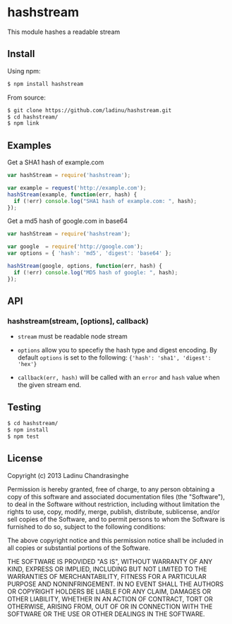 # hashstream

This module hashes a readable stream

## Install
Using npm:
```sh
$ npm install hashstream
```
From source:
```sh
$ git clone https://github.com/ladinu/hashstream.git
$ cd hashstream/
$ npm link
```

## Examples

Get a SHA1 hash of example.com
```js
var hashStream = require('hashstream');

var example = request('http://example.com');
hashStream(example, function(err, hash) {
  if (!err) console.log("SHA1 hash of example.com: ", hash);
});
```

Get a md5 hash of google.com in base64
```js
var hashStream = require('hashstream');

var google  = require('http://google.com');
var options = { 'hash': 'md5', 'digest': 'base64' };

hashStream(google, options, function(err, hash) {
  if (!err) console.log("MD5 hash of google: ", hash);
});
```
## API

### hashstream(stream, [options], callback)

  * `stream` must be readable node stream 
  
  * `options` allow you to specefiy the hash type and digest encoding. By default
    `options` is set to the following: `{'hash': 'sha1', 'digest': 'hex'}`

  * `callback(err, hash)` will be called with an `error` and `hash` value when the given 
    stream end.



## Testing

```sh
$ cd hashstream/
$ npm install
$ npm test
```

## License

Copyright (c) 2013 Ladinu Chandrasinghe

Permission is hereby granted, free of charge, to any person obtaining a copy of this
software and associated documentation files (the "Software"), to deal in the Software
without restriction, including without limitation the rights to use, copy, modify,
merge, publish, distribute, sublicense, and/or sell copies of the Software, and to
permit persons to whom the Software is furnished to do so, subject to the following
conditions:

The above copyright notice and this permission notice shall be included in all copies
or substantial portions of the Software.

THE SOFTWARE IS PROVIDED "AS IS", WITHOUT WARRANTY OF ANY KIND, EXPRESS OR IMPLIED,
INCLUDING BUT NOT LIMITED TO THE WARRANTIES OF MERCHANTABILITY, FITNESS FOR A
PARTICULAR PURPOSE AND NONINFRINGEMENT. IN NO EVENT SHALL THE AUTHORS OR COPYRIGHT
HOLDERS BE LIABLE FOR ANY CLAIM, DAMAGES OR OTHER LIABILITY, WHETHER IN AN ACTION OF
CONTRACT, TORT OR OTHERWISE, ARISING FROM, OUT OF OR IN CONNECTION WITH THE SOFTWARE OR
THE USE OR OTHER DEALINGS IN THE SOFTWARE.
